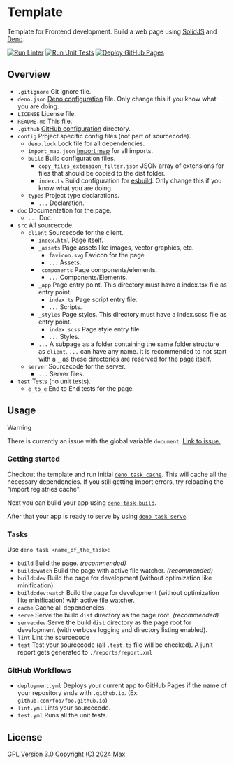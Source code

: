 # Template
Template for Frontend development. Build a web page using [SolidJS](https://solidjs.com) and [Deno](https://deno.land).

[![Run Linter](https://github.com/JavaScriptPlayground/Template/actions/workflows/lint.yml/badge.svg)](https://github.com/JavaScriptPlayground/Template/actions/workflows/lint.yml)
[![Run Unit Tests](https://github.com/JavaScriptPlayground/Template/actions/workflows/test.yml/badge.svg)](https://github.com/JavaScriptPlayground/Template/actions/workflows/test.yml)
[![Deploy GitHub Pages](https://github.com/JavaScriptPlayground/Template/actions/workflows/deployment.yml/badge.svg)](https://github.com/JavaScriptPlayground/Template/actions/workflows/deployment.yml)

## Overview

- `.gitignore` Git ignore file.
- `deno.json` [Deno configuration](https://docs.deno.com/runtime/manual/getting_started/configuration_file) file. Only
  change this if you know what you are doing.
- `LICENSE` License file.
- `README.md` This file.
- `.github` [GitHub configuration](https://www.freecodecamp.org/news/how-to-use-the-dot-github-repository/) directory.
- `config` Project specific config files (not part of sourcecode).
  - `deno.lock` Lock file for all dependencies.
  - `import_map.json` [Import map](https://developer.mozilla.org/en-US/docs/Web/HTML/Element/script/type/importmap) for all imports.
  - `build` Build configuration files.
    - `copy_files_extension_filter.json` JSON array of extensions for files that should be copied to the dist folder.
    - `index.ts` Build configuration for [esbuild](https://esbuild.github.io). Only change this if you know what you are doing.
  - `types` Project type declarations.
    - `...` Declaration.
- `doc` Documentation for the page.
  - `...` Doc.
- `src` All sourcecode.
  - `client` Sourcecode for the client.
    - `index.html` Page itself.
    - `_assets` Page assets like images, vector graphics, etc.
      - `favicon.svg` Favicon for the page
      - `...` Assets.
    - `_components` Page components/elements.
      - `...` Components/Elements.
    - `_app` Page entry point. This directory must have a index.tsx file as entry point.
      - `index.ts` Page script entry file.
      - `...` Scripts.
    - `_styles` Page styles. This directory must have a index.scss file as entry point.
      - `index.scss` Page style entry file.
      - `...` Styles.
    - `...` A subpage as a folder containing the same folder structure as `client`. `...` can have any name. It is
      recommended to not start with a `_` as these directories are reserved for the page itself.
  - `server` Sourcecode for the server.
    - `...` Server files.
- `test` Tests (no unit tests).
  - `e_to_e` End to End tests for the page.

## Usage

> [!WARNING]
> There is currently an issue with the global variable `document`. [Link to issue.](https://github.com/denoland/deno_lint/issues/590)

### Getting started
Checkout the template and run initial [`deno task cache`](#tasks). This will cache all the necessary dependencies.
If you still getting import errors, try reloading the "import registries cache".

Next you can build your app using [`deno task build`](#tasks).

After that your app is ready to serve by using [`deno task serve`](#tasks).

### Tasks
Use `deno task <name_of_the_task>`:

- `build` Build the page. *(recommended)*
- `build:watch` Build the page with active file watcher. *(recommended)*
- `build:dev` Build the page for development (without optimization like minification).
- `build:dev:watch` Build the page for development (without optimization like minification) with active file watcher.
- `cache` Cache all dependencies.
- `serve` Serve the build `dist` directory as the page root. *(recommended)*
- `serve:dev` Serve the build `dist` directory as the page root for development (with verbose logging and directory listing enabled).
- `lint` Lint the sourcecode
- `test` Test your sourcecode (all `.test.ts` file will be checked). A junit report gets generated to `./reports/report.xml`

### GitHub Workflows
- `deployment.yml` Deploys your current app to GitHub Pages if the name of your repository ends with `.github.io`. (Ex. `github.com/foo/foo.github.io`)
- `lint.yml` Lints your sourcecode.
- `test.yml` Runs all the unit tests.

## License

[GPL Version 3.0 Copyright (C) 2024 Max](./LICENSE)
